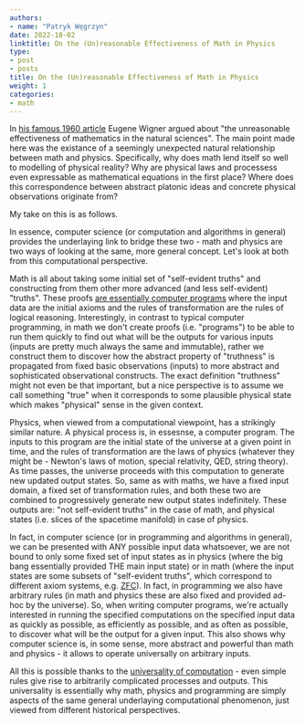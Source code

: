 ```yaml
---
authors:
- name: "Patryk Węgrzyn"
date: 2022-10-02
linktitle: On the (Un)reasonable Effectiveness of Math in Physics
type:
- post 
- posts
title: On the (Un)reasonable Effectiveness of Math in Physics
weight: 1
categories:
- math
---
```


In [his famous 1960 article](https://en.wikipedia.org/wiki/The_Unreasonable_Effectiveness_of_Mathematics_in_the_Natural_Sciences) Eugene Wigner argued about "the unreasonable effectiveness of mathematics in the natural sciences". The main point made here was the existance of a seemingly unexpected natural relationship between math and physics. Specifically, why does math lend itself so well to modelling of physical reality? Why are physical laws and processess even expressable as mathematical equations in the first place? Where does this correspondence between abstract platonic ideas and concrete physical observations originate from?

My take on this is as follows.

In essence, computer science (or computation and algorithms in general) provides the underlaying link to bridge these two - math and physics are two ways of looking at the same, more general concept. Let's look at both from this computational perspective.

Math is all about taking some initial set of "self-evident truths" and constructing from them other more advanced (and less self-evident) "truths". These proofs [are essentially computer programs](https://en.wikipedia.org/wiki/Curry%E2%80%93Howard_correspondence) where the input data are the initial axioms and the rules of transformation are the rules of logical reasoning. Interestingly, in contrast to typical computer programming, in math we don't create proofs (i.e. "programs") to be able to run them quickly to find out what will be the outputs for various inputs (inputs are pretty much always the same and immutable), rather we construct them to discover how the abstract property of "truthness" is propagated from fixed basic observations (inputs) to more abstract and sophisticated observational constructs. The exact definition "truthness" might not even be that important, but a nice perspective is to assume we call something "true" when it corresponds to some plausible physical state which makes "physical" sense in the given context.

Physics, when viewed from a computational viewpoint, has a strikingly similar nature. A physical process is, in essesnse, a computer program. The inputs to this program are the initial state of the universe at a given point in time, and the rules of transformation are the laws of physics (whatever they might be - Newton's laws of motion, special relativity, QED, string theory). As time passes, the universe proceeds with this computation to generate new updated output states. So, same as with maths, we have a fixed input domain, a fixed set of transformation rules, and both these two are combined to progressively generate new output states indefinitely. These outputs are: "not self-evident truths" in the case of math, and physical states (i.e. slices of the spacetime manifold) in case of physics.

In fact, in computer science (or in programming and algorithms in general), we can be presented with ANY possible input data whatsoever, we are not bound to only some fixed set of input states as in physics (where the big bang essentially provided THE main input state) or in math (where the input states are some subsets of "self-evident truths", which correspond to different axiom systems, e.g. [ZFC](https://en.wikipedia.org/wiki/Zermelo%E2%80%93Fraenkel_set_theory)). In fact, in programming we also have arbitrary rules (in math and physics these are also fixed and provided ad-hoc by the universe). So, when writing computer programs, we're actually interested in running the specified computations on the specified input data as quickly as possible, as efficiently as possible, and as often as possible, to discover what will be the output for a given input. This also shows why computer science is, in some sense, more abstract and powerful than math and physics - it allows to operate universally on arbitrary inputs.

All this is possible thanks to the [universality of computation](https://en.wikipedia.org/wiki/Universal_Turing_machine) - even simple rules give rise to arbitrarily complicated processes and outputs. This universality is essentially why math, physics and programming are simply aspects of the same general underlaying computational phenomenon, just viewed from different historical perspectives.